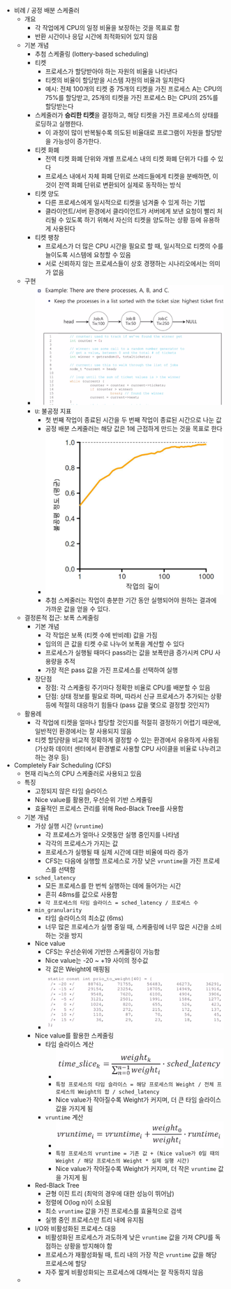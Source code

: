 - 비례 / 공정 배분 스케줄러
	- 개요
		- 각 작업에게 CPU의 일정 비율을 보장하는 것을 목표로 함
		- 반환 시간이나 응답 시간에 최적화되어 있지 않음
	- 기본 개념
		- 추첨 스케줄링 (lottery-based scheduling)
		- 티켓
			- 프로세스가 할당받아야 하는 자원의 비율을 나타낸다
			- 티켓의 비율이 할당받을 시스템 자원의 비율과 일치한다
			- 예시: 전체 100개의 티켓 중 75개의 티켓을 가진 프로세스 A는 CPU의 75%를 할당받고, 25개의 티켓을 가진 프로세스 B는 CPU의 25%를 할당받는다
		- 스케줄러가 **승리한 티켓**을 결정하고, 해당 티켓을 가진 프로세스의 상태를 로딩하고 실행한다.
			- 이 과정이 많이 반복될수록 의도된 비율대로 프로그램이 자원을 할당받을 가능성이 증가한다.
		- 티켓 화폐
			- 전역 티켓 화폐 단위와 개별 프로세스 내의 티켓 화폐 단위가 다를 수 있다
			- 프로세스 내에서 자체 화폐 단위로 쓰레드들에게 티켓을 분배하면, 이것이 전역 화폐 단위로 변환되어 실제로 동작하는 방식
		- 티켓 양도
			- 다른 프로세스에게 일시적으로 티켓을 넘겨줄 수 있게 하는 기법
			- 클라이언트/서버 환경에서 클라이언트가 서버에게 보낸 요청이 빨리 처리될 수 있도록 하기 위해서 자신의 티켓을 양도하는 상황 등에 유용하게 사용된다
		- 티켓 팽창
			- 프로세스가 더 많은 CPU 시간을 필요로 할 때, 일시적으로 티켓의 수를 늘이도록 시스템에 요청할 수 있음
			- 서로 신뢰하지 않는 프로세스들이 상호 경쟁하는 시나리오에서는 의미가 없음
	- 구현
		- ![image.png](../assets/image_1673713146256_0.png)
		- `U`: 불공정 지표
			- 첫 번째 작업이 종료된 시간을 두 번째 작업이 종료된 시간으로 나눈 값
			- 공정 배분 스케줄러는 해당 값은 1에 근접하게 만드는 것을 목표로 한다
			- ![image.png](../assets/image_1673713548681_0.png)
			- 추첨 스케줄러는 작업이 충분한 기간 동안 실행되어야 원하는 결과에 가까운 값을 얻을 수 있다.
	- 결정론적 접근: 보폭 스케줄링
		- 기본 개념
			- 각 작업은 보폭 (티켓 수에 반비례) 값을 가짐
			- 임의의 큰 값을 티켓 수로 나누어 보폭을 계산할 수 있다
			- 프로세스가 실행될 때마다 pass라는 값을 보폭만큼 증가시켜 CPU 사용량을 추적
			- 가장 적은 pass 값을 가진 프로세스를 선택하여 실행
		- 장단점
			- 장점: 각 스케줄링 주기마다 정확한 비율로 CPU를 배분할 수 있음
			- 단점: 상태 정보를 필요로 하며, 따라서 신규 프로세스가 추가되는 상황 등에 적절히 대응하기 힘들다 (pass 값을 몇으로 결정할 것인지?)
	- 활용례
		- 각 작업에 티켓을 얼마나 할당할 것인지를 적절히 결정하기 어렵기 때문에, 일반적인 환경에서는 잘 사용되지 않음
		- 티켓 할당량을 비교적 정확하게 결정할 수 있는 환경에서 유용하게 사용됨 (가상화 데이터 센터에서 환경별로 사용할 CPU 사이클을 비율로 나누려고 하는 경우 등)
- Completely Fair Scheduling (CFS)
	- 현재 리눅스의 CPU 스케줄러로 사용되고 있음
	- 특징
		- 고정되지 않은 타임 슬라이스
		- Nice value를 활용한, 우선순위 기반 스케줄링
		- 효율적인 프로세스 관리를 위해 Red-Black Tree를 사용함
	- 기본 개념
		- 가상 실행 시간 (`vruntime`)
			- 각 프로세스가 얼마나 오랫동안 실행 중인지를 나타냄
			- 각각의 프로세스가 가지는 값
			- 프로세스가 실행될 때 실제 시간에 대한 비율에 따라 증가
			- CFS는 다음에 실행할 프로세스로 가장 낮은 `vruntime`을 가진 프로세스를 선택함
		- `sched_latency`
			- 모든 프로세스를 한 번씩 실행하는 데에 들어가는 시간
			- 흔히 48ms를 값으로 사용함
			- `각 프로세스의 타임 슬라이스 = sched_latency / 프로세스 수`
		- `min_granularity`
			- 타임 슬라이스의 최소값 (6ms)
			- 너무 많은 프로세스가 실행 중일 때, 스케줄링에 너무 많은 시간을 소비하는 것을 방지
		- Nice value
			- CFS는 우선순위에 기반한 스케줄링이 가능함
			- Nice value는 -20 ~ +19 사이의 정수값
			- 각 값은 Weight에 매핑됨
			- ![image.png](../assets/image_1673716177941_0.png)
		- Nice value를 활용한 스케줄링
			- 타임 슬라이스 계산
				- ![image.png](../assets/image_1673716572110_0.png)
				- `특정 프로세스의 타임 슬라이스 = 해당 프로세스의 Weight / 전체 프로세스의 Weight의 합 / sched_latency`
				- Nice value가 작아질수록 Weight가 커지며, 더 큰 타임 슬라이스 값을 가지게 됨
			- `vruntime` 계산
				- ![image.png](../assets/image_1673716586375_0.png)
				- `특정 프로세스의 vruntime = 기존 값 + (Nice value가 0일 때의 Weight / 해당 프로세스의 Weight * 실제 실행 시간)`
				- Nice value가 작아질수록 Weight가 커지며, 더 작은 `vruntime` 값을 가지게 됨
		- Red-Black Tree
			- 균형 이진 트리 (최악의 경우에 대한 성능이 뛰어남)
			- 정렬에 O(log n)이 소요됨
			- 최소 `vruntime` 값을 가진 프로세스를 효율적으로 검색
			- 실행 중인 프로세스만 트리 내에 유지됨
		- I/O와 비활성화된 프로세스 대응
			- 비활성화된 프로세스가 과도하게 낮은 `vruntime` 값을 가져 CPU를 독점하는 상황을 방지해야 함
			- 프로세스가 재활성화될 때, 트리 내의 가장 작은 `vruntime` 값을 해당 프로세스에 할당
			- 자주 짧게 비활성화되는 프로세스에 대해서는 잘 작동하지 않음
	-